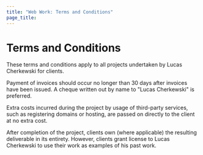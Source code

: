 ```yaml
---
title: "Web Work: Terms and Conditions"
page_title: 
---
```


<h1 class="article-title">Terms and Conditions</h1>

<p class="article-intro">These terms and conditions apply to all projects undertaken by Lucas Cherkewski for clients.</p>

Payment of invoices should occur no longer than 30 days after invoices have been issued. A cheque written out by name to "Lucas Cherkewski" is preferred.

Extra costs incurred during the project by usage of third-party services, such as registering domains or hosting, are passed on directly to the client at no extra cost.

After completion of the project, clients own (where applicable) the resulting deliverable in its entirety. However, clients grant license to Lucas Cherkewski to use their work as examples of his past work.